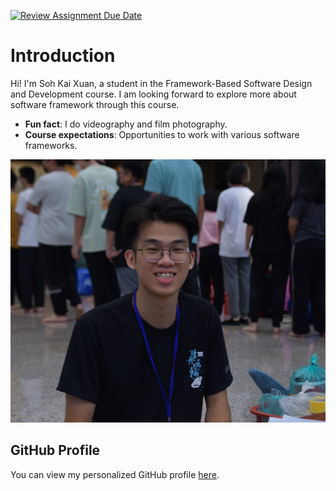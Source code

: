 [![Review Assignment Due Date](https://classroom.github.com/assets/deadline-readme-button-22041afd0340ce965d47ae6ef1cefeee28c7c493a6346c4f15d667ab976d596c.svg)](https://classroom.github.com/a/0MOLbOcH)
# Introduction
Hi! I'm Soh Kai Xuan, a student in the Framework-Based Software Design and Development course. I am looking forward to explore more about software framework through this course.

- **Fun fact**: I do videography and film photography.
- **Course expectations**: Opportunities to work with various software frameworks.

![My Image](photo.JPG)  <!-- Link to the uploaded image -->

## GitHub Profile

You can view my personalized GitHub profile [here](https://github.com/kaixuansoh).
